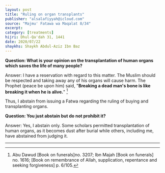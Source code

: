 ```yaml
---
layout: post
title: "Ruling on organ transplants"
publisher: "alsalafiyyah@icloud.com"
source: "Majmu' Fatawa wa Maqalat 8/34"
excerpt: 
category: [treatments]
hijri: Dhul-Qa'dah 31, 1441
date: 2020/07/22
shaykhs: Shaykh Abdul-Aziz Ibn Baz
---
```


**Question: What is your opinion on the transplantation of human organs which saves the life of many people?**

Answer: I have a reservation with regard to this matter. The Muslim should be respected and taking away any of his organs will cause harm. The Prophet (peace be upon him) said, "**Breaking a dead man's bone is like breaking it when he is alive.**" [^1] 

Thus, I abstain from issuing a Fatwa regarding the ruling of buying and transplanting organs.

**Question: You just abstain but do not prohibit it?**

Answer: Yes, I abstain only. Some scholars permitted transplantation of human organs, as it becomes dust after burial while others, including me, have abstained from judging it.

---
[^1]: Abu Dawud [Book on funerals]no. 3207; Ibn Majah [Book on funerals] no. 1616; [Book on remembrance of Allah, supplication, repentance and seeking forgiveness] p. 6/105.
